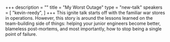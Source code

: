 +++
description = ""
title = "My Worst Outage"
type = "new-talk"
speakers = [
        "kevin-reedy",
]
+++
This ignite talk starts off with the familiar war stores in operations. However, this story is around the lessons learned on the team-building side of things: helping your junior engineers become better, blameless post-mortems, and most importantly, how to stop being a single point of failure.